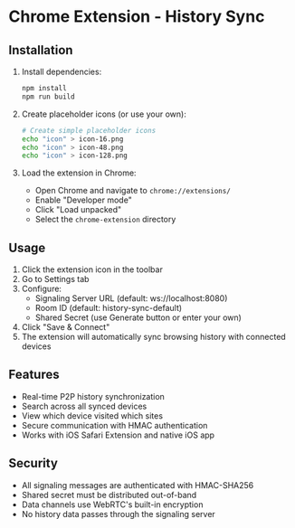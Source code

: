 # Chrome Extension - History Sync

## Installation

1. Install dependencies:
   ```bash
   npm install
   npm run build
   ```

2. Create placeholder icons (or use your own):
   ```bash
   # Create simple placeholder icons
   echo "icon" > icon-16.png
   echo "icon" > icon-48.png
   echo "icon" > icon-128.png
   ```

3. Load the extension in Chrome:
   - Open Chrome and navigate to `chrome://extensions/`
   - Enable "Developer mode"
   - Click "Load unpacked"
   - Select the `chrome-extension` directory

## Usage

1. Click the extension icon in the toolbar
2. Go to Settings tab
3. Configure:
   - Signaling Server URL (default: ws://localhost:8080)
   - Room ID (default: history-sync-default)
   - Shared Secret (use Generate button or enter your own)
4. Click "Save & Connect"
5. The extension will automatically sync browsing history with connected devices

## Features

- Real-time P2P history synchronization
- Search across all synced devices
- View which device visited which sites
- Secure communication with HMAC authentication
- Works with iOS Safari Extension and native iOS app

## Security

- All signaling messages are authenticated with HMAC-SHA256
- Shared secret must be distributed out-of-band
- Data channels use WebRTC's built-in encryption
- No history data passes through the signaling server